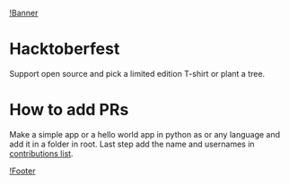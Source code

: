 [!Banner](../blob/main/_data/HF2020.png)

# Hacktoberfest
Support open source and pick a limited edition T-shirt or plant a tree.

# How to add PRs
Make a simple app or a hello world app in python as or any language and add it in a folder in root.
Last step add the name and usernames in [contributions list](https://github.com/devRaspberry/hacktoberfest/blob/main/contributors-list.md).

[!Footer](../blob/main/_data/_Sponsors.svg)